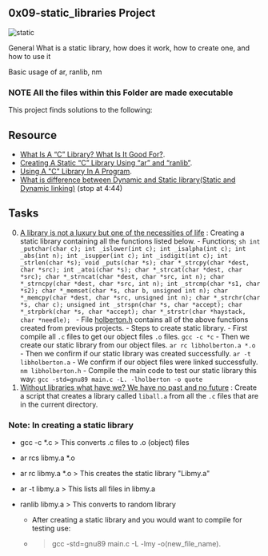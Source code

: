 ## 0x09-static_libraries Project ##

![static](https://user-images.githubusercontent.com/112782232/230479156-43811a64-a1d5-4ab3-93eb-9d7910832aef.png)

General
What is a static library, how does it work, how to create one, and how to use it

Basic usage of ar, ranlib, nm

### NOTE All the files within this Folder are made executable ###

This project finds solutions to the following:

## Resource

- [What Is A “C” Library? What Is It Good For?](https://docencia.ac.upc.edu/FIB/USO/Bibliografia/unix-c-libraries.html).
- [Creating A Static “C” Library Using “ar” and “ranlib”](https://docencia.ac.upc.edu/FIB/USO/Bibliografia/unix-c-libraries.html).
- [Using A "C" Library In A Program](https://docencia.ac.upc.edu/FIB/USO/Bibliografia/unix-c-libraries.html).
- [What is difference between Dynamic and Static library(Static and Dynamic linking)](https://www.youtube.com/watch?v=eW5he5uFBNM) (stop at 4:44)

## Tasks

0. [A library is not a luxury but one of the necessities of life](./libholberton.a) : Creating a static library containing all the functions listed below.
          - Functions;
                  ```sh
                  int _putchar(char c);
                  int _islower(int c);
                  int _isalpha(int c);
                  int _abs(int n);
                  int _isupper(int c);
                  int _isdigit(int c);
                  int _strlen(char *s);
                  void _puts(char *s);
                  char *_strcpy(char *dest, char *src);
                  int _atoi(char *s);
                  char *_strcat(char *dest, char *src);
                  char *_strncat(char *dest, char *src, int n);
                  char *_strncpy(char *dest, char *src, int n);
                  int _strcmp(char *s1, char *s2);
                  char *_memset(char *s, char b, unsigned int n);
                  char *_memcpy(char *dest, char *src, unsigned int n);
                  char *_strchr(char *s, char c);
                  unsigned int _strspn(char *s, char *accept);
                  char *_strpbrk(char *s, char *accept);
                  char *_strstr(char *haystack, char *needle);
                  ```
            - File [holberton.h](./holberton.h) contains all of the above functions created from previous projects.
            - Steps to create static library.
                    - First compile all `.c` files to get our object files `.o` files.
                            `gcc -c *c`
                    - Then we create our static library from our object files.
			                      `ar rc libholberton.a *.o`
                    - Then we confirm if our static library was created successfully.
			                      `ar -t libholberton.a`
                    - We confirm if our object files were linked successfully.
			                      `nm libholberton.h`
            - Compile the main code to test our static library this way: `gcc -std=gnu89 main.c -L. -lholberton -o quote`
1. [Without libraries what have we? We have no past and no future](./create_static_lib.sh) : Create a script that creates a library called `liball.a` from all the `.c` files that are in the current directory.  


### Note: In creating a static library ###
 - gcc -c *.c > This converts .c files to .o (object) files
 - ar rcs libmy.a *.o
 - ar rc libmy.a *.o > This creates the static library "Libmy.a"
 - ar -t libmy.a > This lists all files in libmy.a
 
- ranlib libmy.a > This converts to random library

  - After creating a static library and you would want to compile for testing use:
  - > gcc -std=gnu89 main.c -L -lmy -o(new_file_name).

